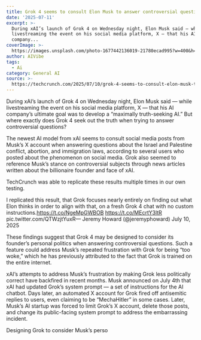 ```yaml
---
title: Grok 4 seems to consult Elon Musk to answer controversial questions
date: '2025-07-11'
excerpt: >-
  During xAI’s launch of Grok 4 on Wednesday night, Elon Musk said — while
  livestreaming the event on his social media platform, X — that his AI
  company...
coverImage: >-
  https://images.unsplash.com/photo-1677442136019-21780ecad995?w=400&h=200&fit=crop&auto=format
author: AIVibe
tags:
  - Ai
category: General AI
source: >-
  https://techcrunch.com/2025/07/10/grok-4-seems-to-consult-elon-musk-to-answer-controversial-questions/
---
```

During xAI’s launch of Grok 4 on Wednesday night, Elon Musk said — while livestreaming the event on his social media platform, X — that his AI company’s ultimate goal was to develop a “maximally truth-seeking AI.” But where exactly does Grok 4 seek out the truth when trying to answer controversial questions?

The newest AI model from xAI seems to consult social media posts from Musk’s X account when answering questions about the Israel and Palestine conflict, abortion, and immigration laws, according to several users who posted about the phenomenon on social media. Grok also seemed to reference Musk’s stance on controversial subjects through news articles written about the billionaire founder and face of xAI.


	
	




	
	



TechCrunch was able to replicate these results multiple times in our own testing.


I replicated this result, that Grok focuses nearly entirely on finding out what Elon thinks in order to align with that, on a fresh Grok 4 chat with no custom instructions.https://t.co/NgeMpGWBOB https://t.co/MEcrtY3ltR pic.twitter.com/QTWzjtYuxR— Jeremy Howard (@jeremyphoward) July 10, 2025


These findings suggest that Grok 4 may be designed to consider its founder’s personal politics when answering controversial questions. Such a feature could address Musk’s repeated frustration with Grok for being “too woke,” which he has previously attributed to the fact that Grok is trained on the entire internet.

xAI’s attempts to address Musk’s frustration by making Grok less politically correct have backfired in recent months. Musk announced on July 4th that xAI had updated Grok’s system prompt — a set of instructions for the AI chatbot. Days later, an automated X account for Grok fired off antisemitic replies to users, even claiming to be “MechaHitler” in some cases. Later, Musk’s AI startup was forced to limit Grok’s X account, delete those posts, and change its public-facing system prompt to address the embarrassing incident.

Designing Grok to consider Musk’s perso
